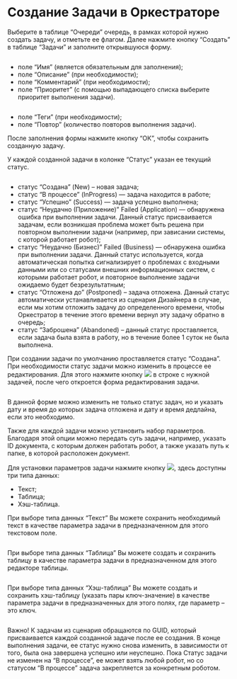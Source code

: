 # Создание Задачи в Оркестраторе

Выберите в таблице “Очереди” очередь, в рамках которой нужно создать задачу, и отметьте ее флагом. Далее нажмите кнопку “Создать” в таблице “Задачи” и заполните открывшуюся форму.

<figure><img src="https://lh7-rt.googleusercontent.com/docsz/AD_4nXcYcN1AhM-Xi2wVMMGRrFzjrJRR0vNU7SWOH-Mij4m2emkiTdgfsBZQ76jRxe902F2FZRiOUyHNXed21f6QnxtpSuzicKvXGSICnyFnkkwNQhiAtuFcNDfuNoBf6x2RmFtmI-lJipR2xqJSDCcpbLqD8rp9?key=badYObIGwGYqyghIBmuxWQ" alt=""><figcaption></figcaption></figure>

* поле “Имя” (является обязательным для заполнения);
* поле “Описание”  (при необходимости);
* поле “Комментарий” (при необходимости);
* поле “Приоритет” (с помощью выпадающего списка выберите приоритет выполнения задачи).

<figure><img src="https://lh7-rt.googleusercontent.com/docsz/AD_4nXdZeDBUSRb7y7dryAUfEN_dreY5lUHUpRhqR7hfSDkx1QopIOFyQzkezu4Rc4sgVExqtZAkgQ2B8P1BF_DsJSq_DWevi0quWsIE0vC-xMlAILTRH93KZVoOpCXAU5VpZw32a-JJIcX-I88dJQu4uuSAfaY?key=iLsscOkAYkVnzVdVDr-zyA" alt=""><figcaption></figcaption></figure>

* поле “Теги” (при необходимости);
* поле “Повтор” (количество повторов выполнения задачи).

После заполнения формы нажмите кнопку “ОК”, чтобы сохранить созданную задачу.

У каждой созданной задачи в колонке “Статус” указан ее текущий статус.&#x20;

<figure><img src="https://lh7-rt.googleusercontent.com/docsz/AD_4nXe0wc6xOESPagDiIao4xYg0oLzRTha0BGS07awRcW_kHzAp9EoRv3_mq8pUm7v17pEArXZ3-RVVkPhwLCOU9-wxQCELjvNR6oVO-DiDwJXwQgU9untqY1dq4qgWAWGxqjX41FRC0YNd7DzwUkBg8hHc8dEu?key=iLsscOkAYkVnzVdVDr-zyA" alt=""><figcaption></figcaption></figure>

* статус “Создана” (New) – новая задача;
* статус “В процессе” (InProgress) — задача находится в работе;
* статус “Успешно” (Success) — задача успешно выполнена;
* статус “Неудачно (Приложение)” Failed (Application) — обнаружена ошибка при выполнении задачи. Данный статус присваивается задачам, если возникшая проблема может быть решена при повторном выполнении задачи (например, при зависании системы, с которой работает робот);
* статус “Неудачно (Бизнес)” Failed (Business) — обнаружена ошибка при выполнении задачи. Данный статус используется, когда автоматическая попытка сигнализирует о проблемах с входными данными или со статусами внешних информационных систем, с которыми работает робот, и повторное выполнение задачи ожидаемо будет безрезультатным;
* статус “Отложена до” (Postponed) – задача отложена. Данный статус автоматически устанавливается из сценария Дизайнера в случае, если мы хотим отложить задачу до определенного времени, чтобы Оркестратор в течение этого времени вернул эту задачу обратно в очередь;
* статус “Заброшена” (Abandoned) – данный статус проставляется, если задача была взята в работу, но в течение более 1 суток не была выполнена.

При создании задачи по умолчанию проставляется статус “Создана”. При необходимости статус задачи можно изменить в процессе ее редактирования. Для этого нажмите кнопку ![](https://lh7-rt.googleusercontent.com/docsz/AD_4nXeViaI7x0T6SUHkKvVxRAFPGO-jsiSbjc9bSrAzG5SkjGcDWFh02rSnDRsWUw_XmlveMPPq60tme5sMWzes5ZLhoaAtcxki2bhMyeuBlnJ6lA6_ScW5v4fFV05q4KtNAMwdsU-3Zw3q3ZXzis24XyY29pYc?key=iLsscOkAYkVnzVdVDr-zyA) в строке с нужной задачей, после чего откроется форма редактирования задачи.

<figure><img src="https://lh7-rt.googleusercontent.com/docsz/AD_4nXfnrNYeTgjTybaxhU6kZy38DJUqP6_MNLd_BNrQeKc4Pf7ICVhSxqMqevCagTdawl6agTr07gOD-twFbtTXd5oxBQBbUMPaZK23N4DqaZlZzByelgt0AlYgrCoxYBR0bVDdWpxZ9ndXUl8f__U7nJK_jF8?key=badYObIGwGYqyghIBmuxWQ" alt=""><figcaption></figcaption></figure>

В данной форме можно изменить не только статус задач, но и указать дату и время до которых задача отложена и дату и время дедлайна, если это необходимо.

Также для каждой задачи можно установить набор параметров. Благодаря этой опции можно передать суть задачи, например, указать ID документа, с которым должен работать робот, а также указать путь к папке, в которой расположен документ.

Для установки параметров задачи нажмите кнопку ![](https://lh7-rt.googleusercontent.com/docsz/AD_4nXcnv-yvx3AHAvzOfnChrp_MkWSS9XP41jmLeYnGbwWd-Mus7lw_2bFBC5Lo0MLGThKRMO6b0IM3gpyio5RFXypuVckO7TIqZQl2GOr3vYbB1irDqV-seyiF3asgg1PI5K1-O-J_hUpReIljwVL8GfNmrLsV?key=iLsscOkAYkVnzVdVDr-zyA), здесь доступны три типа данных:

* Текст;
* Таблица;
* Хэш-таблица.

При выборе типа данных “Текст” Вы можете сохранить необходимый текст в качестве параметра задачи в предназначенном для этого текстовом поле.&#x20;

<figure><img src="https://lh7-rt.googleusercontent.com/docsz/AD_4nXdhsjF-4RtfW9xzpnacxY8KeA_Hj1CyhSWt6GIe-TAccTYuSPMrJs20i4xpr2y2OVas_Zz2FIJbLnzOmJ9Ofm0sC5Ar25tOhhDpsp-a4MO54sZVktjtRSStB-MDqWLgpP3xK3TFUu_IYhiKuFxc0jRuzrgE?key=iLsscOkAYkVnzVdVDr-zyA" alt=""><figcaption></figcaption></figure>

При выборе типа данных “Таблица” Вы можете создать и сохранить таблицу в качестве параметра задачи в предназначенном для этого редакторе таблицы.

<figure><img src="https://lh7-rt.googleusercontent.com/docsz/AD_4nXf-hhcguCqAD6Ioqm0gPJKduI2iJWa9E6ngxUSoNAGxiU7apuazJfFoyXS6aeVGj6k9Di0olLbZsUW7lueCecjKEeE5LKFCxaxmGqZI2w9DwrQa4V8e49eUiwiG0_AWcy_hUB6z2PwUnI6Ayk8Bw4emDJA_?key=iLsscOkAYkVnzVdVDr-zyA" alt=""><figcaption></figcaption></figure>

При выборе типа данных  “Хэш-таблица” Вы можете создать и сохранить хэш-таблицу (указать пары ключ-значение) в качестве параметра задачи в предназначенных для этого полях, где параметр – это ключ.

<figure><img src="https://lh7-rt.googleusercontent.com/docsz/AD_4nXfBmpdciJoVsewz4EJEA59ar4SG7m2s3BQdizPwTSz_zhXiMEwhJYZXAC2vabyomRTdFdMbPZBk_yI0tnFb2nx3xL8s0pJc3fXIfYVWeR2wa0h2kv5k2w2hUF84_DYUmmMMKGSoaWG0EuE3-OZN778788ty?key=iLsscOkAYkVnzVdVDr-zyA" alt=""><figcaption></figcaption></figure>

Важно! К задачам из сценария обращаются по GUID, который присваивается каждой созданной задаче после ее создания. В конце выполнения задачи, ее статус нужно снова изменить, в зависимости от того, была она завершена успешно или неуспешно. Пока Статус задачи не изменен на “В процессе”, ее может взять любой робот, но со статусом “В процессе” задача закрепляется за конкретным роботом.
